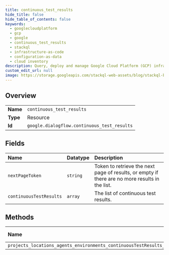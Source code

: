 ```yaml
---
title: continuous_test_results
hide_title: false
hide_table_of_contents: false
keywords:
  - googlecloudplatform
  - gcp
  - google
  - continuous_test_results
  - stackql
  - infrastructure-as-code
  - configuration-as-data
  - cloud inventory
description: Query, deploy and manage Google Cloud Platform (GCP) infrastructure and resources using SQL
custom_edit_url: null
image: https://storage.googleapis.com/stackql-web-assets/blog/stackql-blog-post-featured-image.png
---
```

  
    

## Overview
<table><tbody>
<tr><td><b>Name</b></td><td><code>continuous_test_results</code></td></tr>
<tr><td><b>Type</b></td><td>Resource</td></tr>
<tr><td><b>Id</b></td><td><code>google.dialogflow.continuous_test_results</code></td></tr>
</tbody></table>

## Fields
| Name | Datatype | Description |
|:-----|:---------|:------------|
| `nextPageToken` | `string` | Token to retrieve the next page of results, or empty if there are no more results in the list. |
| `continuousTestResults` | `array` | The list of continuous test results. |
## Methods
| Name | Accessible by | Required Params |
|:-----|:--------------|:----------------|
| `projects_locations_agents_environments_continuousTestResults_list` | `SELECT` | `parent` |
